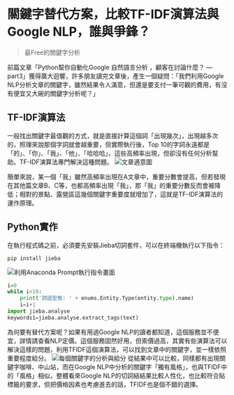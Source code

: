 # 關鍵字替代方案，比較TF-IDF演算法與Google NLP，誰與爭鋒？

> 最Free的關鍵字分析

前篇文章「Python幫你自動化Google 自然語言分析 ，顧客在討論什麼？ — part3」獲得廣大迴響，許多朋友讀完文章後，產生一個疑問：「我們利用Google NLP分析文章的關鍵字，雖然結果令人滿意，但還是要支付一筆可觀的費用，有沒有便宜又大碗的關鍵字分析呢？」

## TF-IDF演算法
一般找出關鍵字最值觀的方式，就是直接計算這個詞「出現幾次」，出現越多次的，照理來說那個字詞就會越重要，但實際執行後，Top 10的字詞永遠都是「的」、「你」、「我」、「他」、「哈哈哈」，這些高頻率出現，但卻沒有任何分析幫助。TF-IDF演算法專門解決這種問題。
![文章適意圖](https://i.imgur.com/FVWl7Jc.png)

簡單來說，某一個「我」雖然高頻率出現在A文章中，重要分數會提高，但若發現在其他篇文章B、C等，也都高頻率出現「我」，那「我」的重要分數反而會被降低；相對的景點、露營區這幾個關鍵字重要度就增加了，這就是TF-IDF演算法的運作原理。

## Python實作
在執行程式碼之前，必須要先安裝Jieba切詞套件，可以在終端機執行以下指令：
```
pip install jieba
```
![利用Anaconda Prompt執行指令畫面](https://i.imgur.com/gb5wjuD.png)
```python
i=0
while i<10:
    print('詞語型態: ' + enums.Entity.Type(entity.type).name)
    i=i+1
import jieba.analyse
keywords1=jieba.analyse.extract_tags(text)
```
為何要有替代方案呢？如果有用過Google NLP的讀者都知道，這個服務並不便宜，詳情請查看NLP定價。這個服務固然好用，但索價過高，其實有些演算法可以解決這樣的問題，利用TFIDF這個演算法，可以找到文章中的關鍵字，並一樣依照重要程度給分。
![每個關鍵字的分析與給分](https://i.imgur.com/c2amCih.png)
從結果中可以比較，同樣都有出現關鍵字咖啡、中山站，而在Google NLP中分析的關鍵字「獨有風格」，也與TFIDF中的「風格」相似，整體看來Google NLP的切詞結結果比較人性化，也比較符合貼標籤的要求，但把價格因素也考慮進去的話，TFIDF也是個不錯的選擇。
